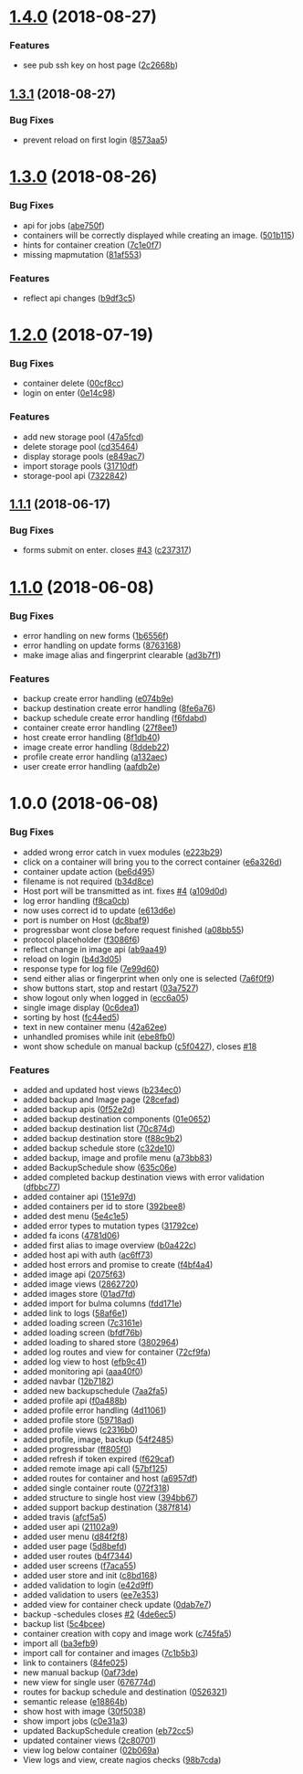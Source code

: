 # [1.4.0](https://github.com/LexicForLXD/web-frontend/compare/v1.3.1...v1.4.0) (2018-08-27)


### Features

* see pub ssh key on host page ([2c2668b](https://github.com/LexicForLXD/web-frontend/commit/2c2668b))

## [1.3.1](https://github.com/LexicForLXD/web-frontend/compare/v1.3.0...v1.3.1) (2018-08-27)


### Bug Fixes

* prevent reload on first login ([8573aa5](https://github.com/LexicForLXD/web-frontend/commit/8573aa5))

# [1.3.0](https://github.com/LexicForLXD/web-frontend/compare/v1.2.0...v1.3.0) (2018-08-26)


### Bug Fixes

* api for jobs ([abe750f](https://github.com/LexicForLXD/web-frontend/commit/abe750f))
* containers will be correctly displayed while creating an image. ([501b115](https://github.com/LexicForLXD/web-frontend/commit/501b115))
* hints for container creation ([7c1e0f7](https://github.com/LexicForLXD/web-frontend/commit/7c1e0f7))
* missing mapmutation ([81af553](https://github.com/LexicForLXD/web-frontend/commit/81af553))


### Features

* reflect api changes ([b9df3c5](https://github.com/LexicForLXD/web-frontend/commit/b9df3c5))

# [1.2.0](https://github.com/LexicForLXD/web-frontend/compare/v1.1.1...v1.2.0) (2018-07-19)


### Bug Fixes

* container delete ([00cf8cc](https://github.com/LexicForLXD/web-frontend/commit/00cf8cc))
* login on enter ([0e14c98](https://github.com/LexicForLXD/web-frontend/commit/0e14c98))


### Features

* add new storage pool ([47a5fcd](https://github.com/LexicForLXD/web-frontend/commit/47a5fcd))
* delete storage pool ([cd35464](https://github.com/LexicForLXD/web-frontend/commit/cd35464))
* display storage pools ([e849ac7](https://github.com/LexicForLXD/web-frontend/commit/e849ac7))
* import storage pools ([31710df](https://github.com/LexicForLXD/web-frontend/commit/31710df))
* storage-pool api ([7322842](https://github.com/LexicForLXD/web-frontend/commit/7322842))

## [1.1.1](https://github.com/LexicForLXD/web-frontend/compare/v1.1.0...v1.1.1) (2018-06-17)


### Bug Fixes

* forms submit on enter. closes [#43](https://github.com/LexicForLXD/web-frontend/issues/43) ([c237317](https://github.com/LexicForLXD/web-frontend/commit/c237317))

# [1.1.0](https://github.com/LexicForLXD/web-frontend/compare/v1.0.0...v1.1.0) (2018-06-08)


### Bug Fixes

* error handling on new forms ([1b6556f](https://github.com/LexicForLXD/web-frontend/commit/1b6556f))
* error handling on update forms ([8763168](https://github.com/LexicForLXD/web-frontend/commit/8763168))
* make image alias and fingerprint clearable ([ad3b7f1](https://github.com/LexicForLXD/web-frontend/commit/ad3b7f1))


### Features

* backup create error handling ([e074b9e](https://github.com/LexicForLXD/web-frontend/commit/e074b9e))
* backup destination create error handling ([8fe6a76](https://github.com/LexicForLXD/web-frontend/commit/8fe6a76))
* backup schedule create error handling ([f6fdabd](https://github.com/LexicForLXD/web-frontend/commit/f6fdabd))
* container create error handling ([27f8ee1](https://github.com/LexicForLXD/web-frontend/commit/27f8ee1))
* host create error handling ([8f1db40](https://github.com/LexicForLXD/web-frontend/commit/8f1db40))
* image create error handling ([8ddeb22](https://github.com/LexicForLXD/web-frontend/commit/8ddeb22))
* profile create error handling ([a132aec](https://github.com/LexicForLXD/web-frontend/commit/a132aec))
* user create error handling ([aafdb2e](https://github.com/LexicForLXD/web-frontend/commit/aafdb2e))

# 1.0.0 (2018-06-08)


### Bug Fixes

* added wrong error catch in vuex modules ([e223b29](https://github.com/LexicForLXD/web-frontend/commit/e223b29))
* click on a container will bring you to the correct container ([e6a326d](https://github.com/LexicForLXD/web-frontend/commit/e6a326d))
* container update action ([be6d495](https://github.com/LexicForLXD/web-frontend/commit/be6d495))
* filename is not required ([b34d8ce](https://github.com/LexicForLXD/web-frontend/commit/b34d8ce))
* Host port will be transmitted as int. fixes [#4](https://github.com/LexicForLXD/web-frontend/issues/4) ([a109d0d](https://github.com/LexicForLXD/web-frontend/commit/a109d0d))
* log error handling ([f8ca0cb](https://github.com/LexicForLXD/web-frontend/commit/f8ca0cb))
* now uses correct id to update ([e613d6e](https://github.com/LexicForLXD/web-frontend/commit/e613d6e))
* port is number on Host ([dc8baf9](https://github.com/LexicForLXD/web-frontend/commit/dc8baf9))
* progressbar wont close before request finished ([a08bb55](https://github.com/LexicForLXD/web-frontend/commit/a08bb55))
* protocol placeholder ([f3086f6](https://github.com/LexicForLXD/web-frontend/commit/f3086f6))
* reflect change in image api ([ab9aa49](https://github.com/LexicForLXD/web-frontend/commit/ab9aa49))
* reload on login ([b4d3d05](https://github.com/LexicForLXD/web-frontend/commit/b4d3d05))
* response type for log file ([7e99d60](https://github.com/LexicForLXD/web-frontend/commit/7e99d60))
* send either alias or fingerprint when only one is selected ([7a6f0f9](https://github.com/LexicForLXD/web-frontend/commit/7a6f0f9))
* show buttons start, stop and restart ([03a7527](https://github.com/LexicForLXD/web-frontend/commit/03a7527))
* show logout only when logged in ([ecc6a05](https://github.com/LexicForLXD/web-frontend/commit/ecc6a05))
* single image display ([0c6dea1](https://github.com/LexicForLXD/web-frontend/commit/0c6dea1))
* sorting by host ([fc44ed5](https://github.com/LexicForLXD/web-frontend/commit/fc44ed5))
* text in new container menu ([42a62ee](https://github.com/LexicForLXD/web-frontend/commit/42a62ee))
* unhandled promises while init ([ebe8fb0](https://github.com/LexicForLXD/web-frontend/commit/ebe8fb0))
* wont show schedule on manual backup ([c5f0427](https://github.com/LexicForLXD/web-frontend/commit/c5f0427)), closes [#18](https://github.com/LexicForLXD/web-frontend/issues/18)


### Features

* added and updated host views ([b234ec0](https://github.com/LexicForLXD/web-frontend/commit/b234ec0))
* added backup and Image page ([28cefad](https://github.com/LexicForLXD/web-frontend/commit/28cefad))
* added backup apis ([0f52e2d](https://github.com/LexicForLXD/web-frontend/commit/0f52e2d))
* added backup destination components ([01e0652](https://github.com/LexicForLXD/web-frontend/commit/01e0652))
* added backup destination list ([70c874d](https://github.com/LexicForLXD/web-frontend/commit/70c874d))
* added backup destination store ([f88c9b2](https://github.com/LexicForLXD/web-frontend/commit/f88c9b2))
* added backup schedule store ([c32de10](https://github.com/LexicForLXD/web-frontend/commit/c32de10))
* added backup, image and profile menu ([a73bb83](https://github.com/LexicForLXD/web-frontend/commit/a73bb83))
* added BackupSchedule show ([635c06e](https://github.com/LexicForLXD/web-frontend/commit/635c06e))
* added completed backup destination views with error validation ([dfbbc77](https://github.com/LexicForLXD/web-frontend/commit/dfbbc77))
* added container api ([151e97d](https://github.com/LexicForLXD/web-frontend/commit/151e97d))
* added containers per id to store ([392bee8](https://github.com/LexicForLXD/web-frontend/commit/392bee8))
* added dest menu ([5e4c1e5](https://github.com/LexicForLXD/web-frontend/commit/5e4c1e5))
* added error types to mutation types ([31792ce](https://github.com/LexicForLXD/web-frontend/commit/31792ce))
* added fa icons ([4781d06](https://github.com/LexicForLXD/web-frontend/commit/4781d06))
* added first alias to image overview ([b0a422c](https://github.com/LexicForLXD/web-frontend/commit/b0a422c))
* added host api with auth ([ac6ff73](https://github.com/LexicForLXD/web-frontend/commit/ac6ff73))
* added host errors and promise to create ([f4bf4a4](https://github.com/LexicForLXD/web-frontend/commit/f4bf4a4))
* added image api ([2075f63](https://github.com/LexicForLXD/web-frontend/commit/2075f63))
* added image views ([2862720](https://github.com/LexicForLXD/web-frontend/commit/2862720))
* added images store ([01ad7fd](https://github.com/LexicForLXD/web-frontend/commit/01ad7fd))
* added import for bulma columns ([fdd171e](https://github.com/LexicForLXD/web-frontend/commit/fdd171e))
* added link to logs ([58af6e1](https://github.com/LexicForLXD/web-frontend/commit/58af6e1))
* added loading screen ([7c3161e](https://github.com/LexicForLXD/web-frontend/commit/7c3161e))
* added loading screen ([bfdf76b](https://github.com/LexicForLXD/web-frontend/commit/bfdf76b))
* added loading to shared store ([3802964](https://github.com/LexicForLXD/web-frontend/commit/3802964))
* added log routes and view for container ([72cf9fa](https://github.com/LexicForLXD/web-frontend/commit/72cf9fa))
* added log view to host ([efb9c41](https://github.com/LexicForLXD/web-frontend/commit/efb9c41))
* added monitoring api ([aaa40f0](https://github.com/LexicForLXD/web-frontend/commit/aaa40f0))
* added navbar ([12b7182](https://github.com/LexicForLXD/web-frontend/commit/12b7182))
* added new backupschedule ([7aa2fa5](https://github.com/LexicForLXD/web-frontend/commit/7aa2fa5))
* added profile api ([f0a488b](https://github.com/LexicForLXD/web-frontend/commit/f0a488b))
* added profile error handling ([4d11061](https://github.com/LexicForLXD/web-frontend/commit/4d11061))
* added profile store ([59718ad](https://github.com/LexicForLXD/web-frontend/commit/59718ad))
* added profile views ([c2316b0](https://github.com/LexicForLXD/web-frontend/commit/c2316b0))
* added profile, image, backup ([54f2485](https://github.com/LexicForLXD/web-frontend/commit/54f2485))
* added progressbar ([ff805f0](https://github.com/LexicForLXD/web-frontend/commit/ff805f0))
* added refresh if token expired ([f629caf](https://github.com/LexicForLXD/web-frontend/commit/f629caf))
* added remote image api call ([57bf125](https://github.com/LexicForLXD/web-frontend/commit/57bf125))
* added routes for container and host ([a6957df](https://github.com/LexicForLXD/web-frontend/commit/a6957df))
* added single container route ([072f318](https://github.com/LexicForLXD/web-frontend/commit/072f318))
* added structure to single host view ([394bb67](https://github.com/LexicForLXD/web-frontend/commit/394bb67))
* added support backup destination ([387f814](https://github.com/LexicForLXD/web-frontend/commit/387f814))
* added travis ([afcf5a5](https://github.com/LexicForLXD/web-frontend/commit/afcf5a5))
* added user api ([21102a9](https://github.com/LexicForLXD/web-frontend/commit/21102a9))
* added user menu ([d84f2f8](https://github.com/LexicForLXD/web-frontend/commit/d84f2f8))
* added user page ([5d8befd](https://github.com/LexicForLXD/web-frontend/commit/5d8befd))
* added user routes ([b4f7344](https://github.com/LexicForLXD/web-frontend/commit/b4f7344))
* added user screens ([f7aca55](https://github.com/LexicForLXD/web-frontend/commit/f7aca55))
* added user store and init ([c8bd168](https://github.com/LexicForLXD/web-frontend/commit/c8bd168))
* added validation to login ([e42d9ff](https://github.com/LexicForLXD/web-frontend/commit/e42d9ff))
* added validation to users ([ee7e353](https://github.com/LexicForLXD/web-frontend/commit/ee7e353))
* added view for container check update ([0dab7e7](https://github.com/LexicForLXD/web-frontend/commit/0dab7e7))
* backup -schedules closes [#2](https://github.com/LexicForLXD/web-frontend/issues/2) ([4de6ec5](https://github.com/LexicForLXD/web-frontend/commit/4de6ec5))
* backup list ([5c4bcee](https://github.com/LexicForLXD/web-frontend/commit/5c4bcee))
* container creation with copy and image work ([c745fa5](https://github.com/LexicForLXD/web-frontend/commit/c745fa5))
* import all ([ba3efb9](https://github.com/LexicForLXD/web-frontend/commit/ba3efb9))
* import call for container and images ([7c1b5b3](https://github.com/LexicForLXD/web-frontend/commit/7c1b5b3))
* link to containers ([84fe025](https://github.com/LexicForLXD/web-frontend/commit/84fe025))
* new manual backup ([0af73de](https://github.com/LexicForLXD/web-frontend/commit/0af73de))
* new view for single user ([676774d](https://github.com/LexicForLXD/web-frontend/commit/676774d))
* routes for backup schedule and destination ([0526321](https://github.com/LexicForLXD/web-frontend/commit/0526321))
* semantic release ([e18864b](https://github.com/LexicForLXD/web-frontend/commit/e18864b))
* show host with image ([30f5038](https://github.com/LexicForLXD/web-frontend/commit/30f5038))
* show import jobs ([c0e31a3](https://github.com/LexicForLXD/web-frontend/commit/c0e31a3))
* updated BackupSchedule creation ([eb72cc5](https://github.com/LexicForLXD/web-frontend/commit/eb72cc5))
* updated container views ([2c80701](https://github.com/LexicForLXD/web-frontend/commit/2c80701))
* view log below container ([02b069a](https://github.com/LexicForLXD/web-frontend/commit/02b069a))
* View logs and view, create nagios checks ([98b7cda](https://github.com/LexicForLXD/web-frontend/commit/98b7cda))
